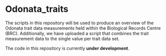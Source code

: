 Odonata_traits
==============

The scripts in this repository will be used to produce an overview of the Odonata trait data 
measurements held within the Biological Records Centre (BRC). Additionally, we have uploaded 
a script that combines the trait measurement data to the single value per trait data set.

The code in this repository is currently **under development**.